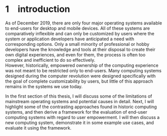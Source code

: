 1&emsp;introduction
====================

As of December 2019, there are only four major operating systems available to end-users for desktop and mobile
devices<mmm-embed path="../references/market-share" wrap="sidenote"></mmm-embed>. All of these systems are comparatively inflexible and
can only be customized by users where the system or application developers have anticipated a need with corresponding
options. Only a small minority of professional or hobby developers have the knowledge and tools at their disposal to
create their own digital experiences, and even for them, the process is often too complex and inefficient to do so
effectively.  
However, historically, empowered ownership of the computing experience was not meant to be restricted only to
end-users. Many computing systems designed during the computer revolution were designed specifically with the goal of
complete customizability by users, but little of this approach remains in the systems we use today.

In the first section of this thesis, I will discuss some of the limitations of mainstream operating systems and
potential causes in detail. Next, I will highlight some of the contrasting approaches found in historic computing
systems, and then derive a framework for the evaluation of end-user computing systems with regard to user empowerment.
I will then discuss a new computing system, demonstrate it in some example use cases, and evaluate it using the
framework.
